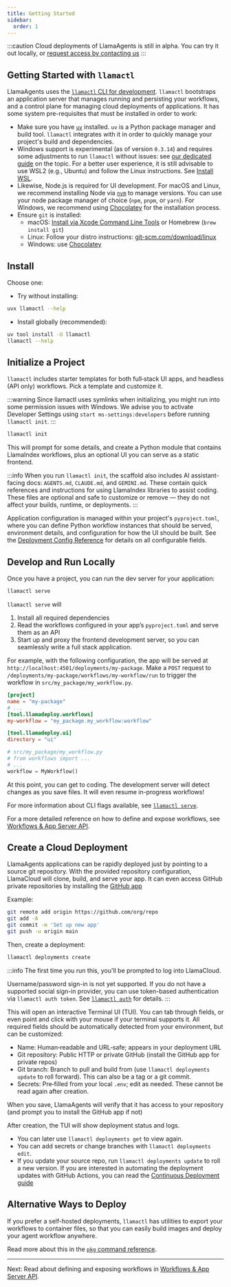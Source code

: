 ```yaml
---
title: Getting Started
sidebar:
  order: 1
---
```

:::caution
Cloud deployments of LlamaAgents is still in alpha. You can try it out locally, or [request access by contacting us](https://landing.llamaindex.ai/llamaagents?utm_source=docs)
:::

## Getting Started with `llamactl`

LlamaAgents uses the [`llamactl` CLI for development](https://pypi.org/project/llamactl/). `llamactl` bootstraps an application server that manages running and persisting your workflows, and a control plane for managing cloud deployments of applications. It has some system pre-requisites that must be installed in order to work:

- Make sure you have [`uv`](https://docs.astral.sh/uv/getting-started/installation/) installed. `uv` is a Python package manager and build tool. `llamactl` integrates with it in order to quickly manage your project's build and dependencies.
- Windows support is experimental (as of version `0.3.14`) and requires some adjustments to run `llamactl` without issues: see [our dedicated guide](https://github.com/run-llama/llamactl-windows) on the topic. For a better user experience, it is still advisable to use WSL2 (e.g., Ubuntu) and follow the Linux instructions. See [Install WSL](https://learn.microsoft.com/windows/wsl/install).
- Likewise, Node.js is required for UI development. For macOS and Linux, we recommend installing Node via [`nvm`](https://github.com/nvm-sh/nvm) to manage versions. You can use your node package manager of choice (`npm`, `pnpm`, or `yarn`). For Windows, we recommend using [Chocolatey](https://community.chocolatey.org/packages/nodejs) for the installation process.
- Ensure `git` is installed:
  - macOS: [Install via Xcode Command Line Tools](https://git-scm.com/download/mac) or Homebrew (`brew install git`)
  - Linux: Follow your distro instructions: [git-scm.com/download/linux](https://git-scm.com/download/linux)
  - Windows: use [Chocolatey](https://community.chocolatey.org/packages/git.install)

## Install

Choose one:

- Try without installing:
```bash
uvx llamactl --help
```

- Install globally (recommended):
```bash
uv tool install -U llamactl
llamactl --help
```

## Initialize a Project

`llamactl` includes starter templates for both full‑stack UI apps, and headless (API only) workflows. Pick a template and customize it.

:::warning
Since llamactl uses symlinks when initializing, you might run into some permission issues with Windows. We advise you to activate Developer Settings using `start ms-settings:developers` before running `llamactl init`.
:::

```bash
llamactl init
```

This will prompt for some details, and create a Python module that contains LlamaIndex workflows, plus an optional UI you can serve as a static frontend.

:::info
When you run `llamactl init`, the scaffold also includes AI assistant-facing docs: `AGENTS.md`, `CLAUDE.md`, and `GEMINI.md`. These contain quick references and instructions for using LlamaIndex libraries to assist coding. These files are optional and safe to customize or remove — they do not affect your builds, runtime, or deployments.
:::

Application configuration is managed within your project's `pyproject.toml`, where you can define Python workflow instances that should be served, environment details, and configuration for how the UI should be built. See the [Deployment Config Reference](/python/llamaagents/llamactl/configuration-reference) for details on all configurable fields.

## Develop and Run Locally

Once you have a project, you can run the dev server for your application:

```bash
llamactl serve
```

`llamactl serve` will

1. Install all required dependencies
2. Read the workflows configured in your app’s `pyproject.toml` and serve them as an API
3. Start up and proxy the frontend development server, so you can seamlessly write a full stack application.

For example, with the following configuration, the app will be served at `http://localhost:4501/deployments/my-package`. Make a `POST` request to `/deployments/my-package/workflows/my-workflow/run` to trigger the workflow in `src/my_package/my_workflow.py`.

```toml
[project]
name = "my-package"
# ...
[tool.llamadeploy.workflows]
my-workflow = "my_package.my_workflow:workflow"

[tool.llamadeploy.ui]
directory = "ui"
```

```py
# src/my_package/my_workflow.py
# from workflows import ...
# ...
workflow = MyWorkflow()
```

At this point, you can get to coding. The development server will detect changes as you save files. It will even resume in-progress workflows!

For more information about CLI flags available, see [`llamactl serve`](/python/llamaagents/llamactl-reference/commands-serve).

For a more detailed reference on how to define and expose workflows, see [Workflows & App Server API](/python/llamaagents/llamactl/workflow-api).

## Create a Cloud Deployment

LlamaAgents applications can be rapidly deployed just by pointing to a source git repository. With the provided repository configuration, LlamaCloud will clone, build, and serve your app. It can even access GitHub private repositories by installing the [GitHub app](https://github.com/apps/llama-deploy)

Example:

```bash
git remote add origin https://github.com/org/repo
git add -A
git commit -m 'Set up new app'
git push -u origin main
```

Then, create a deployment:

```bash
llamactl deployments create
```

:::info
The first time you run this, you'll be prompted to log into LlamaCloud.

Username/password sign-in is not yet supported. If you do not have a supported social sign-in provider, you can use token-based authentication via `llamactl auth token`. See [`llamactl auth`](/python/llamaagents/llamactl-reference/commands-auth) for details.
:::

This will open an interactive Terminal UI (TUI). You can tab through fields, or even point and click with your mouse if your terminal supports it. All required fields should be automatically detected from your environment, but can be customized:

- Name: Human‑readable and URL‑safe; appears in your deployment URL
- Git repository: Public HTTP or private GitHub (install the GitHub app for private repos)
- Git branch: Branch to pull and build from (use `llamactl deployments update` to roll forward). This can also be a tag or a git commit.
- Secrets: Pre‑filled from your local `.env`; edit as needed. These cannot be read again after creation.

When you save, LlamaAgents will verify that it has access to your repository (and prompt you to install the GitHub app if not)

After creation, the TUI will show deployment status and logs.
- You can later use `llamactl deployments get` to view again.
- You can add secrets or change branches with `llamactl deployments edit`.
- If you update your source repo, run `llamactl deployments update` to roll a new version. If you are interested in automating the deployment updates with GitHub Actions, you can read the [Continuous Deployment guide](/python/cloud/llamaagents/cd-with-github-actions)

## Alternative Ways to Deploy

If you prefer a self-hosted deployments, `llamactl` has utilities to export your workflows to container files, so that you can easily build images and deploy your agent workflow anywhere.

Read more about this in the [`pkg` command reference](/python/cloud/llamaagents/llamactl-reference/commands-pkg).

---

Next: Read about defining and exposing workflows in [Workflows & App Server API](/python/llamaagents/llamactl/workflow-api).
